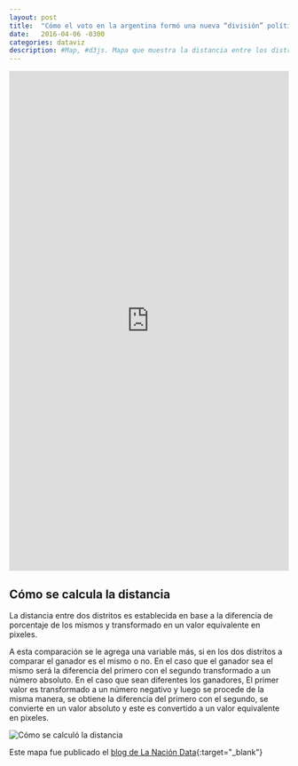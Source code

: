 ```yaml
---
layout: post
title:  "Cómo el voto en la argentina formó una nueva “división” política"
date:   2016-04-06 -0300
categories: dataviz
description: #Map, #d3js. Mapa que muestra la distancia entre los distritos desdepues de las elecciones 2015 en Argentina
---
```


<iframe id="_app" frameborder="0" width="100%" height="900" scrolling="no" src="http://especiales.lanacion.com.ar/multimedia/proyectos/15/elecciones/eleccione_2015_arg_ballo_explosion/"></iframe>

## Cómo se calcula la distancia

La distancia entre dos distritos es establecida en base a la diferencia de porcentaje de los mismos y transformado en un valor equivalente en pixeles.

A esta comparación se le agrega una variable más, si en los dos distritos a comparar el ganador es el mismo o no. En el caso que el ganador sea el mismo será la diferencia del primero con el segundo transformado a un número absoluto. En el caso que sean diferentes los ganadores, El primer valor es transformado a un número negativo y luego se procede de la misma manera, se obtiene la diferencia del primero con el segundo, se convierte en un valor absoluto y este es convertido a un valor equivalente en pixeles.

![Cómo se calculó la distancia](http://i.imgsafe.org/03abff8.jpg)

Este mapa fue publicado el [blog de La Nación Data](http://blogs.lanacion.com.ar/data/sin-categoria/elecciones-2015-el-efecto-de-las-votaciones-en-los-distritos-de-la-argentina/){:target="_blank"}
